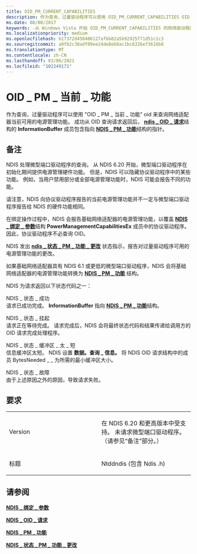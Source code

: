 ```yaml
---
title: OID_PM_CURRENT_CAPABILITIES
description: 作为查询，过量驱动程序可以使用 OID_PM_CURRENT_CAPABILITIES OID 来查询网络适配器当前可用的电源管理功能。
ms.date: 08/08/2017
keywords: -从 Windows Vista 开始 OID_PM_CURRENT_CAPABILITIES 的网络驱动程序
ms.localizationpriority: medium
ms.openlocfilehash: b17372d458406127afbb82a5b92925f71d51c1c3
ms.sourcegitcommit: a9fb2c30adf09ee24de8e68ac1bc6326ef3616b8
ms.translationtype: MT
ms.contentlocale: zh-CN
ms.lasthandoff: 03/06/2021
ms.locfileid: "102249171"
---
```

# <a name="oid_pm_current_capabilities"></a>OID \_ PM \_ 当前 \_ 功能


作为查询，过量驱动程序可以使用 "OID \_ PM \_ 当前 \_ 功能" oid 来查询网络适配器当前可用的电源管理功能。 成功从 OID 查询请求返回后， [**ndis \_ OID \_ 请求**](/windows-hardware/drivers/ddi/oidrequest/ns-oidrequest-ndis_oid_request)结构的 **InformationBuffer** 成员包含指向 [**NDIS \_ PM \_ 功能**](/windows-hardware/drivers/ddi/ntddndis/ns-ntddndis-_ndis_pm_capabilities)结构的指针。

<a name="remarks"></a>备注
-------

NDIS 处理微型端口驱动程序的查询。 从 NDIS 6.20 开始，微型端口驱动程序在初始化期间提供电源管理硬件功能。 但是，NDIS 可以隐藏协议驱动程序中的某些功能。 例如，当用户禁用部分或全部电源管理功能时，NDIS 可能会报告不同的功能。

请注意，NDIS 向协议驱动程序报告的当前电源管理功能并不一定与微型端口驱动程序报告给 NDIS 的硬件功能相同。

在绑定操作过程中，NDIS 会报告基础网络适配器的电源管理功能，以覆盖 [**NDIS \_ 绑定 \_ 参数**](/windows-hardware/drivers/ddi/ndis/ns-ndis-_ndis_bind_parameters)结构 **PowerManagementCapabilitiesEx** 成员中的协议驱动程序。 因此，协议驱动程序不必查询 OID。

NDIS 发出 [**ndis \_ 状态 \_ PM \_ 功能 \_ 更改**](./ndis-status-pm-capabilities-change.md) 状态指示，报告对过量驱动程序可用的电源管理功能的更改。

如果基础网络适配器具有 NDIS 6.1 或更低的微型端口驱动程序，NDIS 会将基础网络适配器的电源管理功能转换为 [**NDIS \_ PM \_ 功能**](/windows-hardware/drivers/ddi/ntddndis/ns-ntddndis-_ndis_pm_capabilities) 结构。

NDIS 为请求返回以下状态代码之一：

<a href="" id="ndis-status-success"></a>NDIS \_ 状态 \_ 成功  
请求已成功完成。 **InformationBuffer** 指向 [**NDIS \_ PM \_ 功能**](/windows-hardware/drivers/ddi/ntddndis/ns-ntddndis-_ndis_pm_capabilities)结构。

<a href="" id="ndis-status-pending"></a>NDIS \_ 状态 \_ 挂起  
请求正在等待完成。 请求完成后，NDIS 会将最终状态代码和结果传递给调用方的 OID 请求完成处理程序。

<a href="" id="ndis-status-buffer-too-short"></a>NDIS \_ 状态 \_ 缓冲区 \_ 太 \_ 短  
信息缓冲区太短。 NDIS 设置 **数据。查询 \_ 信息。** 将 NDIS OID 请求结构中的成员 BytesNeeded \_ \_ 为所需的最小缓冲区大小。

<a href="" id="ndis-status-failure"></a>NDIS \_ 状态 \_ 故障  
由于上述原因之外的原因，导致请求失败。

<a name="requirements"></a>要求
------------

<table>
<colgroup>
<col width="50%" />
<col width="50%" />
</colgroup>
<tbody>
<tr class="odd">
<td><p>Version</p></td>
<td><p>在 NDIS 6.20 和更高版本中受支持。 未请求微型端口驱动程序。 （请参见“备注”部分。）</p></td>
</tr>
<tr class="even">
<td><p>标题</p></td>
<td>Ntddndis (包含 Ndis .h) </td>
</tr>
</tbody>
</table>

## <a name="see-also"></a>请参阅


[**NDIS \_ 绑定 \_ 参数**](/windows-hardware/drivers/ddi/ndis/ns-ndis-_ndis_bind_parameters)

[**NDIS \_ OID \_ 请求**](/windows-hardware/drivers/ddi/oidrequest/ns-oidrequest-ndis_oid_request)

[**NDIS \_ PM \_ 功能**](/windows-hardware/drivers/ddi/ntddndis/ns-ntddndis-_ndis_pm_capabilities)

[**NDIS \_ 状态 \_ PM \_ 功能 \_ 更改**](./ndis-status-pm-capabilities-change.md)

 

